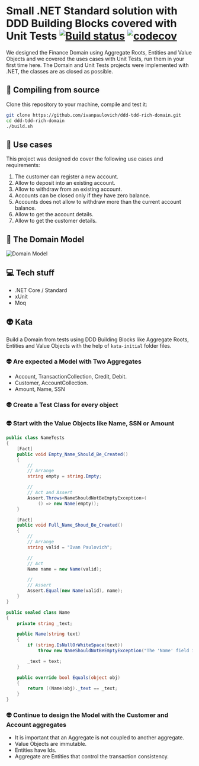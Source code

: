 # Small .NET Standard solution with DDD Building Blocks covered with Unit Tests [![Build status](https://ci.appveyor.com/api/projects/status/ujilt0luhnvpm4to?svg=true)](https://ci.appveyor.com/project/ivanpaulovich/ddd-tdd-rich-domain) [![codecov](https://codecov.io/gh/ivanpaulovich/ddd-tdd-rich-domain/branch/master/graph/badge.svg)](https://codecov.io/gh/ivanpaulovich/ddd-tdd-rich-domain)

We designed the Finance Domain using Aggregate Roots, Entities and Value Objects and we covered the uses cases with Unit Tests, run them in your first time here. The Domain and Unit Tests projects were implemented with .NET, the classes are as closed as possible.

## :gem: Compiling from source

Clone this repository to your machine, compile and test it:

```sh
git clone https://github.com/ivanpaulovich/ddd-tdd-rich-domain.git
cd ddd-tdd-rich-domain
./build.sh
```

## :construction_worker: Use cases

This project was designed do cover the following use cases and requirements:

1. The customer can register a new account.
2. Allow to deposit into an existing account.
3. Allow to withdraw from an existing account.
4. Accounts can be closed only if they have zero balance.
5. Accounts does not allow to withdraw more than the current account balance.
6. Allow to get the account details.
7. Allow to get the customer details.

## :memo: The Domain Model

![Domain Model](https://raw.githubusercontent.com/ivanpaulovich/ddd-tdd-rich-domain/master/docs/ddd-tdd-rich-domain-model.png)

## :computer: Tech stuff

* .NET Core / Standard
* xUnit
* Moq

## :alien: Kata

Build a Domain from tests using DDD Building Blocks like Aggregate Roots, Entities and Value Objects with the help of `kata-initial` folder files.

### :alien: Are expected a Model with Two Aggregates

* Account, TransactionCollection, Credit, Debit.
* Customer, AccountCollection.
* Amount, Name, SSN

### :alien: Create a Test Class for every object
### :alien: Start with the Value Objects like Name, SSN or Amount

```csharp
public class NameTests
{
    [Fact]
    public void Empty_Name_Should_Be_Created()
    {
        //
        // Arrange
        string empty = string.Empty;

        //
        // Act and Assert
        Assert.Throws<NameShouldNotBeEmptyException>(
            () => new Name(empty));
    }

    [Fact]
    public void Full_Name_Shoud_Be_Created()
    {
        //
        // Arrange
        string valid = "Ivan Paulovich";

        //
        // Act
        Name name = new Name(valid);

        //
        // Assert
        Assert.Equal(new Name(valid), name);
    }
}
```

```csharp
public sealed class Name
{
    private string _text;

    public Name(string text)
    {
        if (string.IsNullOrWhiteSpace(text))
            throw new NameShouldNotBeEmptyException("The 'Name' field is required");

        _text = text;
    }

    public override bool Equals(object obj)
    {
        return ((Name)obj)._text == _text;
    }
}
```

### :alien: Continue to design the Model with the Customer and Account aggregates

* It is important that an Aggregate is not coupled to another aggregate.
* Value Objects are immutable.
* Entities have Ids.
* Aggregate are Entities that control the transaction consistency.
